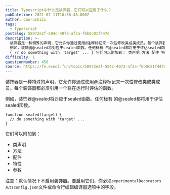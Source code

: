 ```yaml
---
title: Typescript中什么是装饰器，它们可以应用于什么？
pubDatetime: 2021-07-11T10:58:48.000Z
author: caorushizi
tags:
  - Typescript
postSlug: 58972e2f-584c-4073-af2a-f6b0c81f447d
description: >-
  装饰器是一种特殊的声明，它允许你通过使用@注释标记来一次性修改类或类成员。每个装饰器都必须引用一个将在运行时评估的函数。
  例如，装饰器@sealed将对应于sealed函数。任何标有 的@sealed都将用于评估sealed函数。 function sealed(target)
  { // do something with 'target' ... } 它们可以附加到： 类声明 方法 配件 特性 
difficulty: 1
questionNumber: 458
source: https://fe.ecool.fun/topic/58972e2f-584c-4073-af2a-f6b0c81f447d
---
```


装饰器是一种特殊的声明，它允许你通过使用@<name>注释标记来一次性修改类或类成员。每个装饰器都必须引用一个将在运行时评估的函数。

例如，装饰器@sealed将对应于sealed函数。任何标有 的@sealed都将用于评估sealed函数。
```
function sealed(target) {
  // do something with 'target' ...
}
```

它们可以附加到：

* 类声明
* 方法
* 配件
* 特性
* 参数

注意：默认情况下不启用装饰器。要启用它们，你必须`experimentalDecorators从tsconfig.json`文件或命令行编辑编译器选项中的字段。
